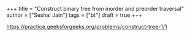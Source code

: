 +++
title = "Construct binary tree from inorder and preorder traversal"
author = ["Seshal Jain"]
tags = ["bt"]
draft = true
+++

<https://practice.geeksforgeeks.org/problems/construct-tree-1/1>
